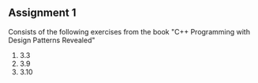 Assignment 1
------------

Consists of the following exercises from the book
"C++ Programming with Design Patterns Revealed"
1. 3.3
2. 3.9
3. 3.10
